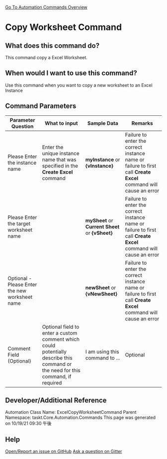 <!--TITLE: Copy Worksheet Command -->
<!-- SUBTITLE: a command in the Excel Commands group. -->
[Go To Automation Commands Overview](/automation-commands.md)


# Copy Worksheet Command


## What does this command do?
This command copy a Excel Worksheet.


## When would I want to use this command?
Use this command when you want to copy a new worksheet to an Excel Instance


## Command Parameters
| Parameter Question   	| What to input  	|  Sample Data 	| Remarks  	|
| ---                    | ---               | ---           | ---       |
|Please Enter the instance name|Enter the unique instance name that was specified in the **Create Excel** command|**myInstance** or **{vInstance}**|Failure to enter the correct instance name or failure to first call **Create Excel** command will cause an error|
|Please Enter the target worksheet name||**mySheet** or **Current Sheet** or **{vSheet}**|Failure to enter the correct instance name or failure to first call **Create Excel** command will cause an error|
|Optional - Please Enter the new worksheet name||**newSheet** or **{vNewSheet}**|Failure to enter the correct instance name or failure to first call **Create Excel** command will cause an error|
|Comment Field (Optional)|Optional field to enter a custom comment which could potentially describe this command or the need for this command, if required|I am using this command to ...|Optional|










## Developer/Additional Reference
Automation Class Name: ExcelCopyWorksheetCommand
Parent Namespace: taskt.Core.Automation.Commands
This page was generated on 10/19/21 09:30 午後


## Help
[Open/Report an issue on GitHub](https://github.com/saucepleez/taskt/issues/new)
[Ask a question on Gitter](https://gitter.im/taskt-rpa/Lobby)
